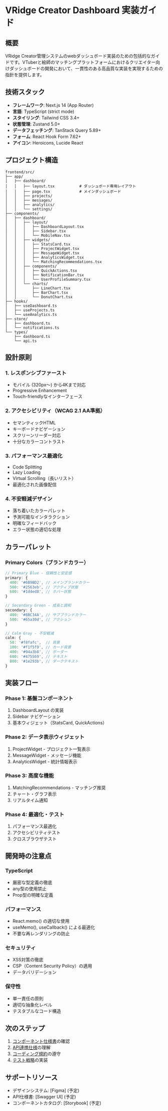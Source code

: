 # VRidge Creator Dashboard 実装ガイド

## 概要

VRidge Creator管理システムのwebダッシュボード実装のための包括的なガイドです。VTuberと絵師のマッチングプラットフォームにおけるクリエイター向けダッシュボードの開発において、一貫性のある高品質な実装を実現するための指針を提供します。

## 技術スタック

- **フレームワーク**: Next.js 14 (App Router)
- **言語**: TypeScript (strict mode)
- **スタイリング**: Tailwind CSS 3.4+
- **状態管理**: Zustand 5.0+
- **データフェッチング**: TanStack Query 5.89+
- **フォーム**: React Hook Form 7.62+
- **アイコン**: Heroicons, Lucide React

## プロジェクト構造

```
frontend/src/
├── app/
│   ├── dashboard/
│   │   ├── layout.tsx           # ダッシュボード専用レイアウト
│   │   ├── page.tsx             # メインダッシュボード
│   │   ├── projects/
│   │   ├── messages/
│   │   ├── analytics/
│   │   └── settings/
├── components/
│   ├── dashboard/
│   │   ├── layout/
│   │   │   ├── DashboardLayout.tsx
│   │   │   ├── Sidebar.tsx
│   │   │   └── MobileNav.tsx
│   │   ├── widgets/
│   │   │   ├── StatsCard.tsx
│   │   │   ├── ProjectWidget.tsx
│   │   │   ├── MessageWidget.tsx
│   │   │   ├── AnalyticsWidget.tsx
│   │   │   └── MatchingRecommendations.tsx
│   │   ├── components/
│   │   │   ├── QuickActions.tsx
│   │   │   ├── NotificationBar.tsx
│   │   │   └── UserProfileSummary.tsx
│   │   └── charts/
│   │       ├── LineChart.tsx
│   │       ├── BarChart.tsx
│   │       └── DonutChart.tsx
├── hooks/
│   ├── useDashboard.ts
│   ├── useProjects.ts
│   └── useAnalytics.ts
├── store/
│   ├── dashboard.ts
│   └── notifications.ts
└── types/
    ├── dashboard.ts
    └── api.ts
```

## 設計原則

### 1. レスポンシブファースト
- モバイル (320px〜) から4Kまで対応
- Progressive Enhancement
- Touch-friendlyなインターフェース

### 2. アクセシビリティ（WCAG 2.1 AA準拠）
- セマンティックHTML
- キーボードナビゲーション
- スクリーンリーダー対応
- 十分なカラーコントラスト

### 3. パフォーマンス最適化
- Code Splitting
- Lazy Loading
- Virtual Scrolling（長いリスト）
- 最適化された画像配信

### 4. 不安軽減デザイン
- 落ち着いたカラーパレット
- 予測可能なインタラクション
- 明確なフィードバック
- エラー状態の適切な処理

## カラーパレット

### Primary Colors（ブランドカラー）
```typescript
// Primary Blue - 信頼性と安定感
primary: {
  400: '#6B9BD2', // メインブランドカラー
  500: '#2563eb', // アクティブ状態
  600: '#1d4ed8', // ホバー状態
}

// Secondary Green - 成長と調和
secondary: {
  400: '#8BC34A', // サブブランドカラー
  500: '#65a30d', // アクション
}

// Calm Gray - 不安軽減
calm: {
  50: '#f8fafc',  // 背景
  100: '#f1f5f9', // カード背景
  400: '#94a3b8', // ボーダー
  600: '#475569', // テキスト
  800: '#1e293b', // ダークテキスト
}
```

## 実装フロー

### Phase 1: 基盤コンポーネント
1. DashboardLayout の実装
2. Sidebar ナビゲーション
3. 基本ウィジェット（StatsCard, QuickActions）

### Phase 2: データ表示ウィジェット
1. ProjectWidget - プロジェクト一覧表示
2. MessageWidget - メッセージ機能
3. AnalyticsWidget - 統計情報表示

### Phase 3: 高度な機能
1. MatchingRecommendations - マッチング推奨
2. チャート・グラフ表示
3. リアルタイム通知

### Phase 4: 最適化・テスト
1. パフォーマンス最適化
2. アクセシビリティテスト
3. クロスブラウザテスト

## 開発時の注意点

### TypeScript
- 厳密な型定義の徹底
- any型の使用禁止
- Prop型の明確な定義

### パフォーマンス
- React.memo() の適切な使用
- useMemo(), useCallback() による最適化
- 不要な再レンダリングの防止

### セキュリティ
- XSS対策の徹底
- CSP（Content Security Policy）の適用
- データバリデーション

### 保守性
- 単一責任の原則
- 適切な抽象化レベル
- テスタブルなコード構造

## 次のステップ

1. [コンポーネント仕様書](./COMPONENT_SPECIFICATIONS.md)の確認
2. [API連携仕様](./API_INTEGRATION_SPEC.md)の理解
3. [コーディング規約](./CODING_STANDARDS.md)の遵守
4. [テスト戦略](./TESTING_STRATEGY.md)の実装

## サポートリソース

- デザインシステム: [Figma] (予定)
- API仕様書: [Swagger UI] (予定)
- コンポーネントカタログ: [Storybook] (予定)